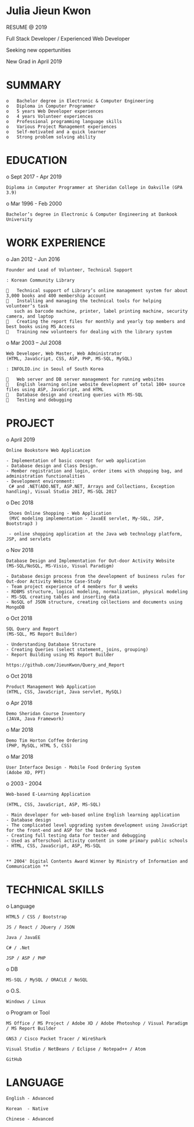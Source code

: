 


 #              Julia Jieun Kwon



RESUME @ 2019 

Full Stack Developer / Experienced Web Developer

Seeking new oppertunities

New Grad in April 2019  


# SUMMARY

    o	Bachelor degree in Electronic & Computer Engineering
    o	Diploma in Computer Programmer
    o	5 years Web Developer experiences
    o	4 years Volunteer experiences
    o	Professional programming language skills
    o	Various Project Management experiences 
    o	Self-motivated and a quick learner
    o	Strong problem solving ability



# EDUCATION


o Sept 2017 - Apr 2019 	

    Diploma in Computer Programmer at Sheridan College in Oakville (GPA 3.9)
    
o Mar 1996 - Feb 2000	

    Bachelor’s degree in Electronic & Computer Engineering at Dankook University   
    


# WORK EXPERIENCE                 

o Jan 2012 - Jun 2016

    Founder and Lead of Volunteer, Technical Support 

    : Korean Community Library 
  
    	Technical support of Library’s online management system for about 3,000 books and 400 membership account
    	Installing and managing the technical tools for helping volunteer’s task 
       such as barcode machine, printer, label printing machine, security camera, and laptop
    	Creating the report files for monthly and yearly top members and best books using MS Access
    	Training new volunteers for dealing with the library system 


o Mar 2003 – Jul 2008	

    Web Developer, Web Master, Web Administrator
    (HTML, JavaScript, CSS, ASP, PHP, MS-SQL, MySQL) 
    
    : INFOLIO.inc in Seoul of South Korea
    
    	Web server and DB server management for running websites
    	English learning online website development of total 100+ source files using ASP, JavaScript, and HTML
    	Database design and creating queries with MS-SQL 
    	Testing and debugging  
 
 

# PROJECT

o April 2019
   
    Online Bookstore Web Application 
    
    - Implementation of basic concept for web application 
    - Database design and Class Design. 
    - Member registration and login, order items with shopping bag, and administration functionalities  
    - Development environment: 
     C# and .NET(ADO.NET, ASP.NET, Arrays and Collections, Exception handling), Visual Studio 2017, MS-SQL 2017

o Dec 2018

     Shoes Online Shopping - Web Application
     (MVC modeling implementation - JavaEE servlet, My-SQL, JSP, Bootstrap3 )
     
     - online shopping application at the Java web technology platform, JSP, and servlets
      

o Nov 2018

    Database Design and Implementation for Out-door Activity Website
    (MS-SQL/NoSQL, MS-Visio, Visual Paradigm)
    
    - Database design process from the development of business rules for Out-door Activity Website Case-Study
    - Team project experience of 4 members for 8 weeks 
    - RDBMS structure, logical modeling, normalization, physical modeling
    - MS-SQL creating tables and inserting data 
    - NoSQL of JSON structure, creating collections and documents using MongoDB 

o Oct 2018

    SQL Query and Report
    (MS-SQL, MS Report Builder)
    
    - Understanding Database Structure 
    - Creating Queries (select statement, joins, grouping) 
    - Report Building using MS Report Builder 
    
    https://github.com/JieunKwon/Query_and_Report

o Oct 2018

    Product Management Web Application  
    (HTML, CSS, JavaScript, Java servlet, MySQL)
     
o Apr 2018	

    Demo Sheridan Course Inventory 
    (JAVA, Java Framework) 
    
o Mar 2018	

    Demo Tim Horton Coffee Ordering  
    (PHP, MySQL, HTML 5, CSS)
    
o Mar 2018	

    User Interface Design - Mobile Food Ordering System 
    (Adobe XD, PPT) 
    
o 2003 - 2004	

    Web-based E-Learning Application
    
    (HTML, CSS, JavaScript, ASP, MS-SQL)
    
    - Main developer for web-based online English learning application
    - Database design 
    - The complicated level upgrading system development using JavaScript for the front-end and ASP for the back-end
    - Creating full testing data for tester and debugging 
    - Used as afterschool activity content in some primary public schools
    - HTML, CSS, JavaScript, ASP, MS-SQL 


    ** 2004' Digital Contents Award Winner by Ministry of Information and Communication **



# TECHNICAL SKILLS


o Language 
    
    HTML5 / CSS / Bootstrap 
    
    JS / React / JQuery / JSON

    Java / JavaEE
    
    C# / .Net
    
    JSP / ASP / PHP
    

o DB 

    MS-SQL / MySQL / ORACLE / NoSQL

o O.S. 
    
    Windows / Linux 


o Program or Tool

    MS Office / MS Project / Adobe XD / Adobe Photoshop / Visual Paradigm / MS Report Builder
    
    GNS3 / Cisco Packet Tracer / WireShark

    Visual Studio / NetBeans / Eclipse / Notepad++ / Atom
    
    GitHub
    
    
# LANGUAGE


    English - Advanced

    Korean  - Native

    Chinese - Advanced


